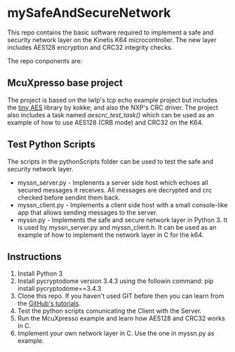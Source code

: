 # mySafeAndSecureNetwork

This repo contains the basic software required to implement a safe and security network layer on the Kinetis K64 microcontroller. The new layer includes AES128 encryption and CRC32 integrity checks.

The repo conponents are:

## McuXpresso base project
The project is based on the lwIp's tcp echo example project but includes the [tiny AES](https://github.com/kokke/tiny-AES-c) library by kokke; and also the NXP's CRC driver. 
The project also includes a task named *aescrc_test_task()* which can be used as an example of how to use AES128 (CRB mode) and CRC32 on the K64.

## Test Python Scripts
The scripts in the pythonScripts folder can be used to test the safe and security network layer. 

* myssn_server.py - Implenents a server side host which echoes all secured messages it receives. All messages are decrypted and crc checked before sendint them back.
* myssn_client.py - Implements a client side host with a small console-like app that allows sending messages to the server.
* myssn.py - Implements the safe and secure network layer in Python 3. It is used by myssn_server.py and myssn_client.h. It can be used as an example of how to implement the network layer in C for the k64.

## Instructions

1. Install Python 3
2. Install pycryptodome version 3.4.3 using the followin command: pip install pycryptodome==3.4.3
3. Clone this repo. If you haven't used GIT before then you can learn from the [GitHub's tutorials](https://github.com/NREL/SAM/wiki/Basic-git-tutorial). 
4. Test the python scripts comunicating the Client with the Server.
5. Run the McuXpresso example and learn how AES128 and CRC32 works in C.
6. Implement your own network layer in C. Use the one in myssn.py as example.
